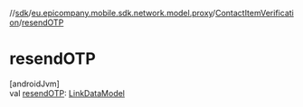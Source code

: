//[sdk](../../../index.md)/[eu.epicompany.mobile.sdk.network.model.proxy](../index.md)/[ContactItemVerification](index.md)/[resendOTP](resend-o-t-p.md)

# resendOTP

[androidJvm]\
val [resendOTP](resend-o-t-p.md): [LinkDataModel](../../eu.epicompany.mobile.android.data.network.model.hypermedia/-link-data-model/index.md)
